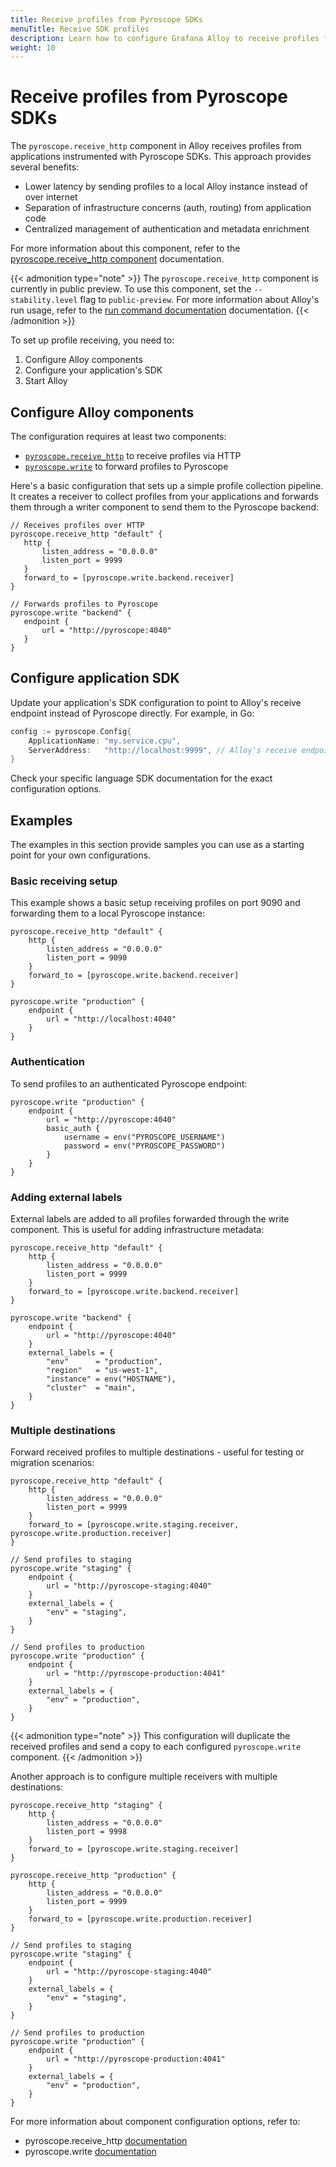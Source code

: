 ```yaml
---
title: Receive profiles from Pyroscope SDKs
menuTitle: Receive SDK profiles
description: Learn how to configure Grafana Alloy to receive profiles from applications using Pyroscope SDKs.
weight: 10
---
```


# Receive profiles from Pyroscope SDKs

The `pyroscope.receive_http` component in Alloy receives profiles from applications instrumented with Pyroscope SDKs. This approach provides several benefits:
- Lower latency by sending profiles to a local Alloy instance instead of over internet
- Separation of infrastructure concerns (auth, routing) from application code
- Centralized management of authentication and metadata enrichment

For more information about this component, refer to the [pyroscope.receive_http component](https://grafana.com/docs/alloy/<ALLOY_VERSION>/reference/components/pyroscope/pyroscope.receive_http/) documentation.

{{< admonition type="note" >}}
The `pyroscope.receive_http` component is currently in public preview. To use this component, set the `--stability.level` flag to `public-preview`. For more information about Alloy's run usage, refer to the [run command documentation](https://grafana.com/docs/grafana-cloud/send-data/alloy/reference/cli/run/#the-run-command) documentation.
{{< /admonition >}}

To set up profile receiving, you need to:
1. Configure Alloy components
2. Configure your application's SDK
3. Start Alloy

## Configure Alloy components

The configuration requires at least two components:
- [`pyroscope.receive_http`](https://grafana.com/docs/alloy/<ALLOY_VERSION>/reference/components/pyroscope/pyroscope.receive_http/) to receive profiles via HTTP
- [`pyroscope.write`](https://grafana.com/docs/alloy/<ALLOY_VERSION>/reference/components/pyroscope/pyroscope.write/) to forward profiles to Pyroscope

Here's a basic configuration that sets up a simple profile collection pipeline.
It creates a receiver to collect profiles from your applications and forwards them through a writer component to send them to the Pyroscope backend:

```alloy
// Receives profiles over HTTP
pyroscope.receive_http "default" {
   http {
       listen_address = "0.0.0.0"
       listen_port = 9999
   }
   forward_to = [pyroscope.write.backend.receiver]
}

// Forwards profiles to Pyroscope
pyroscope.write "backend" {
   endpoint {
       url = "http://pyroscope:4040"
   }
}
```

## Configure application SDK
Update your application's SDK configuration to point to Alloy's receive endpoint instead of Pyroscope directly. For example, in Go:
```go
config := pyroscope.Config{
    ApplicationName: "my.service.cpu",
    ServerAddress:   "http://localhost:9999", // Alloy's receive endpoint
}
```
Check your specific language SDK documentation for the exact configuration options.

## Examples

The examples in this section provide samples you can use as a starting point for your own configurations. 

### Basic receiving setup

This example shows a basic setup receiving profiles on port 9090 and forwarding them to a local Pyroscope instance:


```alloy
pyroscope.receive_http "default" {
    http {
        listen_address = "0.0.0.0"
        listen_port = 9090
    }
    forward_to = [pyroscope.write.backend.receiver]
}

pyroscope.write "production" {
    endpoint {
        url = "http://localhost:4040"
    }
}
```

### Authentication

To send profiles to an authenticated Pyroscope endpoint:

```alloy
pyroscope.write "production" {
    endpoint {
        url = "http://pyroscope:4040"
        basic_auth {
            username = env("PYROSCOPE_USERNAME")
            password = env("PYROSCOPE_PASSWORD")
        }
    }
}
```

### Adding external labels
External labels are added to all profiles forwarded through the write component. This is useful for adding infrastructure metadata:
```alloy
pyroscope.receive_http "default" {
    http {
        listen_address = "0.0.0.0"
        listen_port = 9999
    }
    forward_to = [pyroscope.write.backend.receiver]
}

pyroscope.write "backend" {
    endpoint {
        url = "http://pyroscope:4040"
    }
    external_labels = {
        "env"      = "production",
        "region"   = "us-west-1",
        "instance" = env("HOSTNAME"),
        "cluster"  = "main",
    }
}
```

### Multiple destinations
Forward received profiles to multiple destinations - useful for testing or migration scenarios:
```alloy
pyroscope.receive_http "default" {
    http {
        listen_address = "0.0.0.0"
        listen_port = 9999
    }
    forward_to = [pyroscope.write.staging.receiver, pyroscope.write.production.receiver]
}

// Send profiles to staging
pyroscope.write "staging" {
    endpoint {
        url = "http://pyroscope-staging:4040"
    }
    external_labels = {
        "env" = "staging",
    }
}

// Send profiles to production
pyroscope.write "production" {
    endpoint {
        url = "http://pyroscope-production:4041"
    }
    external_labels = {
        "env" = "production",
    }
}
```
{{< admonition type="note" >}}
This configuration will duplicate the received profiles and send a copy to each configured `pyroscope.write` component.
{{< /admonition >}}

Another approach is to configure multiple receivers with multiple destinations:
```alloy
pyroscope.receive_http "staging" {
    http {
        listen_address = "0.0.0.0"
        listen_port = 9998
    }
    forward_to = [pyroscope.write.staging.receiver]
}

pyroscope.receive_http "production" {
    http {
        listen_address = "0.0.0.0"
        listen_port = 9999
    }
    forward_to = [pyroscope.write.production.receiver]
}

// Send profiles to staging
pyroscope.write "staging" {
    endpoint {
        url = "http://pyroscope-staging:4040"
    }
    external_labels = {
        "env" = "staging",
    }
}

// Send profiles to production
pyroscope.write "production" {
    endpoint {
        url = "http://pyroscope-production:4041"
    }
    external_labels = {
        "env" = "production",
    }
}
```

For more information about component configuration options, refer to:

- pyroscope.receive_http [documentation](https://grafana.com/docs/alloy/latest/reference/components/pyroscope/pyroscope.write/)
- pyroscope.write [documentation](https://grafana.com/docs/alloy/latest/reference/components/pyroscope/pyroscope.receive_http/)
